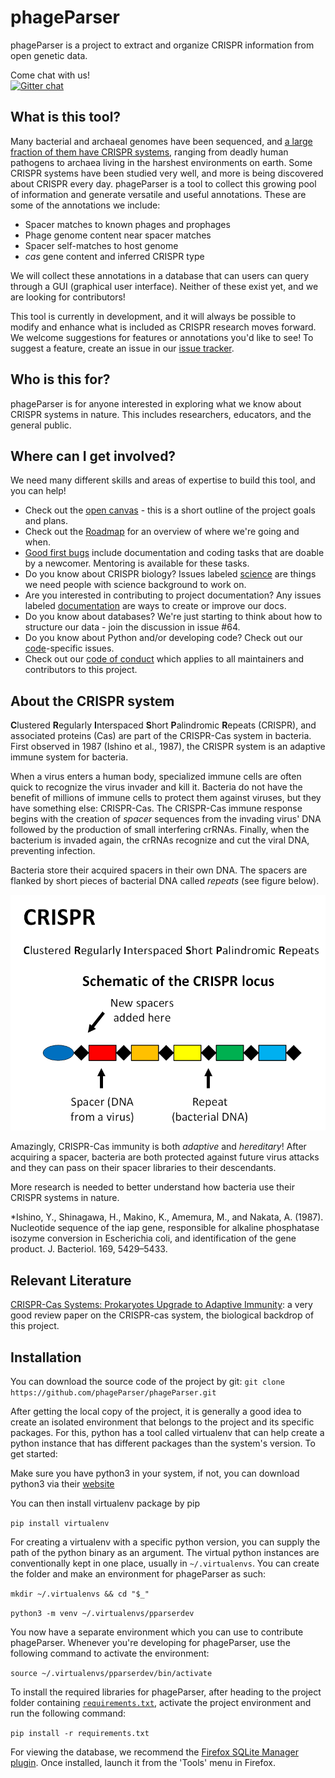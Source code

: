 phageParser
===========

phageParser is a project to extract and organize CRISPR information from open genetic data.

Come chat with us!    
[![Gitter chat](https://badges.gitter.im/gitterHQ/gitter.png)](https://gitter.im/phageParser/Lobby)

## What is this tool?

Many bacterial and archaeal genomes have been sequenced, and [a large fraction of them have CRISPR systems](http://crispr.u-psud.fr/crispr/), ranging from deadly human pathogens to archaea living in the harshest environments on earth. Some CRISPR systems have been studied very well, and more is being discovered about CRISPR every day. phageParser is a tool to collect this growing pool of information and generate versatile and useful annotations. These are some of the annotations we include:
* Spacer matches to known phages and prophages
* Phage genome content near spacer matches
* Spacer self-matches to host genome
* *cas* gene content and inferred CRISPR type

We will collect these annotations in a database that can users can query through a GUI (graphical user interface). Neither of these exist yet, and we are looking for contributors!

This tool is currently in development, and it will always be possible to modify and enhance what is included as CRISPR research moves forward. We welcome suggestions for features or annotations you'd like to see! To suggest a feature, create an issue in our [issue tracker](https://github.com/goyalsid/phageParser/issues).

## Who is this for?

phageParser is for anyone interested in exploring what we know about CRISPR systems in nature. This includes researchers, educators, and the general public.

## Where can I get involved?

We need many different skills and areas of expertise to build this tool, and you can help!
* Check out the [open canvas](https://github.com/phageParser/phageParser/blob/master/documentation/Open_canvas.png) - this is a short outline of the project goals and plans.
* Check out the [Roadmap](https://github.com/goyalsid/phageParser/issues/112) for an overview of where we're going and when.
* [Good first bugs](https://github.com/goyalsid/phageParser/labels/good%20first%20bug) include documentation and coding tasks that are doable by a newcomer. Mentoring is available for these tasks.
* Do you know about CRISPR biology? Issues labeled [science](https://github.com/goyalsid/phageParser/issues?q=is%3Aissue+is%3Aopen+label%3Ascience) are things we need people with science background to work on.
* Are you interested in contributing to project documentation? Any issues labeled [documentation](https://github.com/goyalsid/phageParser/issues?q=is%3Aissue+is%3Aopen+label%3Adocumentation) are ways to create or improve our docs.
* Do you know about databases? We're just starting to think about how to structure our data - join the discussion in issue #64.
* Do you know about Python and/or developing code? Check out our [code](https://github.com/goyalsid/phageParser/labels/code)-specific issues.
* Check out our [code of conduct](https://github.com/goyalsid/phageParser/blob/master/CODE-OF-CONDUCT.md) which applies to all maintainers and contributors to this project.

## About the CRISPR system

**C**lustered **R**egularly **I**nterspaced **S**hort **P**alindromic **R**epeats (CRISPR), and associated proteins (Cas) are part of the CRISPR-Cas system in bacteria. First observed in 1987 (Ishino et al., 1987), the CRISPR system is an adaptive immune system for bacteria.

When a virus enters a human body, specialized immune cells are often quick to recognize the virus invader and kill it. Bacteria do not have the benefit of millions of immune cells to protect them against viruses, but they have something else: CRISPR-Cas. The CRISPR-Cas immune response begins with the creation of *spacer* sequences from the invading virus' DNA followed by the production of small interfering crRNAs. Finally, when the bacterium is invaded again, the crRNAs recognize and cut the viral DNA, preventing infection.

Bacteria store their acquired spacers in their own DNA. The spacers are flanked by short pieces of bacterial DNA called *repeats* (see figure below).

![CRISPR Locus Diagram](/documentation/CRISPR_locus_diagram.png?raw=true "CRISPR Locus")

Amazingly, CRISPR-Cas immunity is both *adaptive* and *hereditary*! After acquiring a spacer, bacteria are both protected against future virus attacks and they can pass on their spacer libraries to their descendants.

More research is needed to better understand how bacteria use their CRISPR systems in nature.

*Ishino, Y., Shinagawa, H., Makino, K., Amemura, M., and Nakata, A. (1987). Nucleotide sequence of the iap gene, responsible for alkaline phosphatase isozyme conversion in Escherichia coli, and identification of the gene product. J. Bacteriol. 169, 5429–5433.


## Relevant Literature

[CRISPR-Cas Systems: Prokaryotes Upgrade to Adaptive Immunity](http://www.cell.com/molecular-cell/abstract/S1097-2765%2814%2900216-0): a very good review paper on the CRISPR-cas system, the biological backdrop of this project.

## Installation

You can download the source code of the project by git:
`git clone https://github.com/phageParser/phageParser.git`

After getting the local copy of the project, it is generally a good idea
to create an isolated environment that belongs to the project and its specific
packages. For this, python has a tool called virtualenv that can help create a
python instance that has different packages than the system's version. To get started:

Make sure you have python3 in your system, if not,
you can download python3 via their [website](https://www.python.org/downloads/)

You can then install virtualenv package by pip

`pip install virtualenv`

For creating a virtualenv with a specific python version, you can supply the
path of the python binary as an argument. The virtual python instances are conventionally
kept in one place, usually in `~/.virtualenvs`. You can create the folder and make
an environment for phageParser as such:

`mkdir ~/.virtualenvs && cd "$_"`

`python3 -m venv ~/.virtualenvs/pparserdev`

You now have a separate environment which you can use to contribute
phageParser. Whenever you're developing for phageParser, use the following command
to activate the environment:

`source ~/.virtualenvs/pparserdev/bin/activate`

To install the required libraries for phageParser, after heading to the project folder
containing [`requirements.txt`](requirements.txt), activate the project environment and run the following command:

`pip install -r requirements.txt`

For viewing the database, we recommend the [Firefox SQLite Manager plugin](https://addons.mozilla.org/en-US/firefox/addon/sqlite-manager/). Once installed, launch it from the 'Tools' menu in Firefox. 
